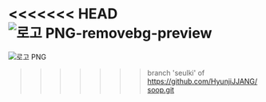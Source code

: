 <<<<<<< HEAD
![로고 PNG-removebg-preview](https://github.com/HyunjiJJANG/soop/assets/133182213/598d16c2-74b8-4f9d-a43e-d3f00a71f1fe)
=======
![로고 PNG](https://github.com/HyunjiJJANG/soop/assets/133182235/7ed24dfc-c791-4ff8-9266-551dc6e1c27f)

>>>>>>> branch 'seulki' of https://github.com/HyunjiJJANG/soop.git
